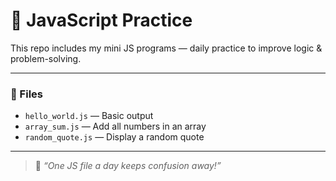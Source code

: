 # 🧠 JavaScript Practice

This repo includes my mini JS programs — daily practice to improve logic & problem-solving.

---

### 📜 Files
- `hello_world.js` — Basic output
- `array_sum.js` — Add all numbers in an array
- `random_quote.js` — Display a random quote

---

> 💬 *“One JS file a day keeps confusion away!”*
